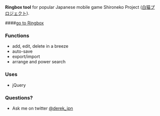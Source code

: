 **Ringbox tool** for popular Japanese mobile game Shironeko Project ([白猫プロジェクト](http://colopl.co.jp/shironekoproject "白猫プロジェクト")).

####[go to Ringbox](https://dragonairex.github.io/shironeko_ringbox "Ringbox")

### Functions
* add, edit, delete in a breeze
* auto-save
* export/import
* arrange and power search

### Uses
* jQuery

### Questions?
* Ask me on twitter [@derek_jpn](https://twitter.com/derek_jpn "@derek_jpn")
